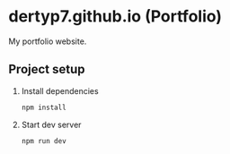 # dertyp7.github.io (Portfolio)

My portfolio website.

## Project setup

1. Install dependencies

   ```bash
   npm install
   ```

2. Start dev server

   ```bash
   npm run dev
   ```

